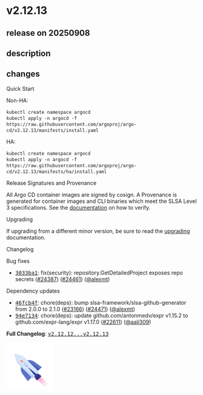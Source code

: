 # v2.12.13

## release on 20250908
## description
## changes
Quick Start

Non-HA:

    kubectl create namespace argocd
    kubectl apply -n argocd -f https://raw.githubusercontent.com/argoproj/argo-cd/v2.12.13/manifests/install.yaml

HA:

    kubectl create namespace argocd
    kubectl apply -n argocd -f https://raw.githubusercontent.com/argoproj/argo-cd/v2.12.13/manifests/ha/install.yaml

Release Signatures and Provenance

All Argo CD container images are signed by cosign. A Provenance is generated for container images and CLI binaries which meet the SLSA Level 3 specifications. See the <a href="https://argo-cd.readthedocs.io/en/stable/operator-manual/signed-release-assets" rel="nofollow">documentation</a> on how to verify.

Upgrading

If upgrading from a different minor version, be sure to read the <a href="https://argo-cd.readthedocs.io/en/stable/operator-manual/upgrading/overview/" rel="nofollow">upgrading</a> documentation.

Changelog

Bug fixes

* <a class="commit-link" data-hovercard-type="commit" data-hovercard-url="https://github.com/argoproj/argo-cd/commit/3033ba1e88c1e4c0e7536a75aa4cda414cf9dcb8/hovercard" href="https://github.com/argoproj/argo-cd/commit/3033ba1e88c1e4c0e7536a75aa4cda414cf9dcb8"><tt>3033ba1</tt></a>: fix(security): repository.GetDetailedProject exposes repo secrets (<a class="issue-link js-issue-link" data-error-text="Failed to load title" data-id="3383922491" data-permission-text="Title is private" data-url="https://github.com/argoproj/argo-cd/issues/24387" data-hovercard-type="pull_request" data-hovercard-url="/argoproj/argo-cd/pull/24387/hovercard" href="https://github.com/argoproj/argo-cd/pull/24387">#24387</a>) (<a class="issue-link js-issue-link" data-error-text="Failed to load title" data-id="3395178531" data-permission-text="Title is private" data-url="https://github.com/argoproj/argo-cd/issues/24461" data-hovercard-type="pull_request" data-hovercard-url="/argoproj/argo-cd/pull/24461/hovercard" href="https://github.com/argoproj/argo-cd/pull/24461">#24461</a>) (<a class="user-mention notranslate" data-hovercard-type="user" data-hovercard-url="/users/alexmt/hovercard" data-octo-click="hovercard-link-click" data-octo-dimensions="link_type:self" href="https://github.com/alexmt">@alexmt</a>)

Dependency updates

* <a class="commit-link" data-hovercard-type="commit" data-hovercard-url="https://github.com/argoproj/argo-cd/commit/46fcb4fb588b954fb711fcff8f8cc2919f9ebf7f/hovercard" href="https://github.com/argoproj/argo-cd/commit/46fcb4fb588b954fb711fcff8f8cc2919f9ebf7f"><tt>46fcb4f</tt></a>: chore(deps): bump slsa-framework/slsa-github-generator from 2.0.0 to 2.1.0 (<a class="issue-link js-issue-link" data-error-text="Failed to load title" data-id="3092498620" data-permission-text="Title is private" data-url="https://github.com/argoproj/argo-cd/issues/23166" data-hovercard-type="pull_request" data-hovercard-url="/argoproj/argo-cd/pull/23166/hovercard" href="https://github.com/argoproj/argo-cd/pull/23166">#23166</a>) (<a class="issue-link js-issue-link" data-error-text="Failed to load title" data-id="3395831171" data-permission-text="Title is private" data-url="https://github.com/argoproj/argo-cd/issues/24471" data-hovercard-type="pull_request" data-hovercard-url="/argoproj/argo-cd/pull/24471/hovercard" href="https://github.com/argoproj/argo-cd/pull/24471">#24471</a>) (<a class="user-mention notranslate" data-hovercard-type="user" data-hovercard-url="/users/alexmt/hovercard" data-octo-click="hovercard-link-click" data-octo-dimensions="link_type:self" href="https://github.com/alexmt">@alexmt</a>)
* <a class="commit-link" data-hovercard-type="commit" data-hovercard-url="https://github.com/argoproj/argo-cd/commit/94e7134b0b2ce6278f474d77ec4130218b80d81c/hovercard" href="https://github.com/argoproj/argo-cd/commit/94e7134b0b2ce6278f474d77ec4130218b80d81c"><tt>94e7134</tt></a>: chore(deps): update github.com/antonmedv/expr v1.15.2 to github.com/expr-lang/expr v1.17.0 (<a class="issue-link js-issue-link" data-error-text="Failed to load title" data-id="2981218065" data-permission-text="Title is private" data-url="https://github.com/argoproj/argo-cd/issues/22611" data-hovercard-type="pull_request" data-hovercard-url="/argoproj/argo-cd/pull/22611/hovercard" href="https://github.com/argoproj/argo-cd/pull/22611">#22611</a>) (<a class="user-mention notranslate" data-hovercard-type="user" data-hovercard-url="/users/aali309/hovercard" data-octo-click="hovercard-link-click" data-octo-dimensions="link_type:self" href="https://github.com/aali309">@aali309</a>)

<strong>Full Changelog</strong>: <a class="commit-link" href="https://github.com/argoproj/argo-cd/compare/v2.12.12...v2.12.13"><tt>v2.12.12...v2.12.13</tt></a>

<a href="https://argoproj.github.io/cd/" rel="nofollow"><img src="https://raw.githubusercontent.com/argoproj/argo-site/master/content/pages/cd/gitops-cd.png" width="25%" style="max-width: 100%;"></a>

